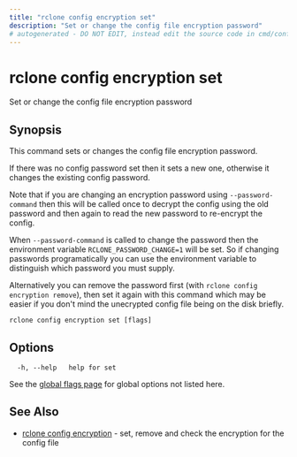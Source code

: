```yaml
---
title: "rclone config encryption set"
description: "Set or change the config file encryption password"
# autogenerated - DO NOT EDIT, instead edit the source code in cmd/config/encryption/set/ and as part of making a release run "make commanddocs"
---
```

# rclone config encryption set

Set or change the config file encryption password

## Synopsis

This command sets or changes the config file encryption password.

If there was no config password set then it sets a new one, otherwise
it changes the existing config password.

Note that if you are changing an encryption password using
`--password-command` then this will be called once to decrypt the
config using the old password and then again to read the new
password to re-encrypt the config.

When `--password-command` is called to change the password then the
environment variable `RCLONE_PASSWORD_CHANGE=1` will be set. So if
changing passwords programatically you can use the environment
variable to distinguish which password you must supply.

Alternatively you can remove the password first (with `rclone config
encryption remove`), then set it again with this command which may be
easier if you don't mind the unecrypted config file being on the disk
briefly.


```
rclone config encryption set [flags]
```

## Options

```
  -h, --help   help for set
```

See the [global flags page](/flags/) for global options not listed here.

## See Also

* [rclone config encryption](/commands/rclone_config_encryption/)	 - set, remove and check the encryption for the config file

